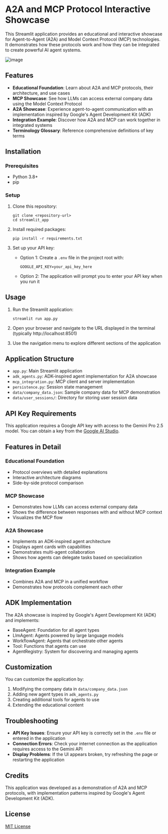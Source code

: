 # A2A and MCP Protocol Interactive Showcase

This Streamlit application provides an educational and interactive showcase for Agent-to-Agent (A2A) and Model Context Protocol (MCP) technologies. It demonstrates how these protocols work and how they can be integrated to create powerful AI agent systems.

![image](https://github.com/user-attachments/assets/a1886391-aca7-4832-9bb0-d1ed3ac30e9c)


## Features

- **Educational Foundation**: Learn about A2A and MCP protocols, their architecture, and use cases
- **MCP Showcase**: See how LLMs can access external company data using the Model Context Protocol
- **A2A Showcase**: Experience agent-to-agent communication with an implementation inspired by Google's Agent Development Kit (ADK)
- **Integration Example**: Discover how A2A and MCP can work together in integrated systems
- **Terminology Glossary**: Reference comprehensive definitions of key terms

## Installation

### Prerequisites

- Python 3.8+
- pip

### Setup

1. Clone this repository:
   ```
   git clone <repository-url>
   cd streamlit_app
   ```

2. Install required packages:
   ```
   pip install -r requirements.txt
   ```

3. Set up your API key:
   - Option 1: Create a `.env` file in the project root with:
     ```
     GOOGLE_API_KEY=your_api_key_here
     ```
   - Option 2: The application will prompt you to enter your API key when you run it

## Usage

1. Run the Streamlit application:
   ```
   streamlit run app.py
   ```

2. Open your browser and navigate to the URL displayed in the terminal (typically http://localhost:8501)

3. Use the navigation menu to explore different sections of the application

## Application Structure

- `app.py`: Main Streamlit application
- `adk_agents.py`: ADK-inspired agent implementation for A2A showcase
- `mcp_integration.py`: MCP client and server implementation
- `persistence.py`: Session state management
- `data/company_data.json`: Sample company data for MCP demonstration
- `data/user_sessions/`: Directory for storing user session data

## API Key Requirements

This application requires a Google API key with access to the Gemini Pro 2.5 model. You can obtain a key from the [Google AI Studio](https://makersuite.google.com/).

## Features in Detail

### Educational Foundation

- Protocol overviews with detailed explanations
- Interactive architecture diagrams
- Side-by-side protocol comparison

### MCP Showcase

- Demonstrates how LLMs can access external company data
- Shows the difference between responses with and without MCP context
- Visualizes the MCP flow

### A2A Showcase

- Implements an ADK-inspired agent architecture
- Displays agent cards with capabilities
- Demonstrates multi-agent collaboration
- Shows how agents can delegate tasks based on specialization

### Integration Example

- Combines A2A and MCP in a unified workflow
- Demonstrates how protocols complement each other

## ADK Implementation

The A2A showcase is inspired by Google's Agent Development Kit (ADK) and implements:

- BaseAgent: Foundation for all agent types
- LlmAgent: Agents powered by large language models
- WorkflowAgent: Agents that orchestrate other agents
- Tool: Functions that agents can use
- AgentRegistry: System for discovering and managing agents

## Customization

You can customize the application by:

1. Modifying the company data in `data/company_data.json`
2. Adding new agent types in `adk_agents.py`
3. Creating additional tools for agents to use
4. Extending the educational content

## Troubleshooting

- **API Key Issues**: Ensure your API key is correctly set in the `.env` file or entered in the application
- **Connection Errors**: Check your internet connection as the application requires access to the Gemini API
- **Display Problems**: If the UI appears broken, try refreshing the page or restarting the application

## Credits

This application was developed as a demonstration of A2A and MCP protocols, with implementation patterns inspired by Google's Agent Development Kit (ADK).

## License

[MIT License](LICENSE)
